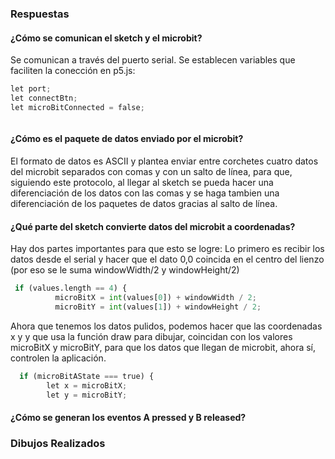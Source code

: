 ### Respuestas

#### ¿Cómo se comunican el sketch y el microbit?

Se comunican a través del puerto serial. Se establecen variables que faciliten la conección en p5.js: 

```py
let port;
let connectBtn;
let microBitConnected = false;
```
```py
```
#### ¿Cómo es el paquete de datos enviado por el microbit?

El formato de datos es ASCII y plantea enviar entre corchetes cuatro datos del microbit separados con comas y con un salto de línea, para que, siguiendo este protocolo, al llegar al sketch se pueda hacer una diferenciación de los datos con las comas y se haga tambien una diferenciación de los paquetes de datos gracias al salto de línea. 

#### ¿Qué parte del sketch convierte datos del microbit a coordenadas?

Hay dos partes importantes para que esto se logre: Lo primero es recibir los datos desde el serial y hacer que el dato 0,0 coincida en el centro del lienzo (por eso
se le suma windowWidth/2 y windowHeight/2)
```py
 if (values.length == 4) {
          microBitX = int(values[0]) + windowWidth / 2;
          microBitY = int(values[1]) + windowHeight / 2;
 ```

Ahora que tenemos los datos pulidos, podemos hacer que las coordenadas x y y que usa la función draw para dibujar, coincidan con los valores microBitX y microBitY, 
para que los datos que llegan de microbit, ahora sí, controlen la aplicación. 
```py
  if (microBitAState === true) {
        let x = microBitX;
        let y = microBitY;
```
#### ¿Cómo se generan los eventos A pressed y B released?

### Dibujos Realizados
